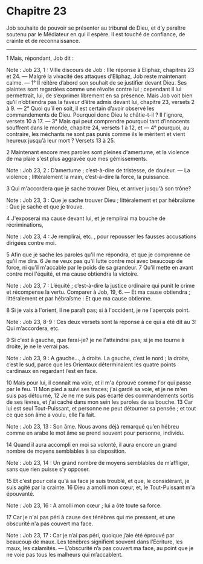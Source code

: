 # Chapitre 23

Job souhaite de pouvoir se présenter au tribunal de Dieu, et d’y paraître soutenu par le Médiateur en qui il espère.
Il est touché de confiance, de crainte et de reconnaissance.

***

1 Mais, répondant, Job dit :

<span class="bible-note">Note : </span> Job 23, 1 : VIIIe discours de Job : IIIe réponse à Eliphaz, chapitres 23 et 24. ― Malgré la vivacité des attaques d’Eliphaz, Job reste maintenant calme. ― 1° Il réitère d’abord son souhait de se justifier devant Dieu. Ses plaintes sont regardées comme une révolte contre lui ; cependant il lui permettrait, lui, de s’exprimer librement en sa présence. Mais Job voit bien qu’il n’obtiendra pas la faveur d’être admis devant lui, chapitre 23, versets 2 à 9. ― 2° Quoi qu’il en soit, il est certain d’avoir observé les commandements de Dieu. Pourquoi donc Dieu le châtie-t-il ? Il l’ignore, versets 10 à 17. ― 3° Mais qui peut comprendre pourquoi tant d’innocents souffrent dans le monde, chapitre 24, versets 1 à 12, et ― 4° pourquoi, au contraire, les méchants ne sont pas punis comme ils le méritent et vient heureux jusqu’à leur mort ? Versets 13 à 25.


2 Maintenant encore mes paroles sont pleines d'amertume, et la violence de ma plaie s'est plus aggravée que mes gémissements.

<span class="bible-note">Note : </span> Job 23, 2 : D’amertume ; c’est-à-dire de tristesse, de douleur. ― La violence ; littéralement la main, c’est-à-dire la force, la puissance.

3 Qui m'accordera que je sache trouver Dieu, et arriver jusqu'à son trône?

<span class="bible-note">Note : </span> Job 23, 3 : Que je sache trouver Dieu ; littéralement et par hébraïsme : Que je sache et que je trouve.

4 J'exposerai ma cause devant lui, et je remplirai ma bouche de récriminations,

<span class="bible-note">Note : </span> Job 23, 4 : Je remplirai, etc. , pour repousser les fausses accusations dirigées contre moi.

5 Afin que je sache les paroles qu'il me répondra, et que je comprenne ce qu'il me dira. 6 Je ne veux pas qu'il lutte contre moi avec beaucoup de force, ni qu'il m'accable par le poids de sa grandeur. 7 Qu'il mette en avant contre moi l'équité, et ma cause obtiendra la victoire.

<span class="bible-note">Note : </span> Job 23, 7 : L’équité ; c’est-à-dire la justice ordinaire qui punit le crime et récompense la vertu. Comparer à Job, 19, 6. ― Et ma cause obtiendra ; littéralement et par hébraïsme : Et que ma cause obtienne.

8 Si je vais à l'orient, il ne paraît pas; si à l'occident, je ne l'aperçois point.

<span class="bible-note">Note : </span> Job 23, 8-9 : Ces deux versets sont la réponse à ce qui a été dit au 3: Qui m’accordera, etc.

9 Si c'est à gauche, que ferai-je? je ne l'atteindrai pas; si je me tourne à droite, je ne le verrai pas.

<span class="bible-note">Note : </span> Job 23, 9 : A gauche…, à droite. La gauche, c’est le nord ; la droite, c’est le sud, parce que les Orientaux déterminaient les quatre points cardinaux en regardant l’est en face.


10 Mais pour lui, il connaît ma voie, et il m'a éprouvé comme l'or qui passe par le feu. 11 Mon pied a suivi ses traces; j'ai gardé sa voie, et je ne m'en suis pas détourné, 12 Je ne me suis pas écarté des commandements sortis de ses lèvres, et j'ai caché dans mon sein les paroles de sa bouche. 13 Car lui est seul Tout-Puissant, et personne ne peut détourner sa pensée ; et tout ce que son âme a voulu, elle l'a fait.

<span class="bible-note">Note : </span> Job 23, 13 : Son âme. Nous avons déjà remarqué qu’en hébreu comme en arabe le mot âme se prend souvent pour personne, individu.

14 Quand il aura accompli en moi sa volonté, il aura encore un grand nombre de moyens semblables à sa disposition.

<span class="bible-note">Note : </span> Job 23, 14 : Un grand nombre de moyens semblables de m’affliger, sans que rien puisse s’y opposer.

15 Et c'est pour cela qu'à sa face je suis troublé, et que, le considérant, je suis agité par la crainte. 16 Dieu a amolli mon cœur, et, le Tout-Puissant m'a épouvanté.

<span class="bible-note">Note : </span> Job 23, 16 : A amolli mon cœur ; lui a ôté toute sa force.

17 Car je n'ai pas péri à cause des ténèbres qui me pressent, et une obscurité n'a pas couvert ma face.

<span class="bible-note">Note : </span> Job 23, 17 : Car je n’ai pas péri, quoique j’aie été éprouvé par beaucoup de maux. Les ténèbres signifient souvent dans l’Ecriture, les maux, les calamités. ― L’obscurité n’a pas couvert ma face, au point que je ne voie pas tous les malheurs qui m’accablent.

